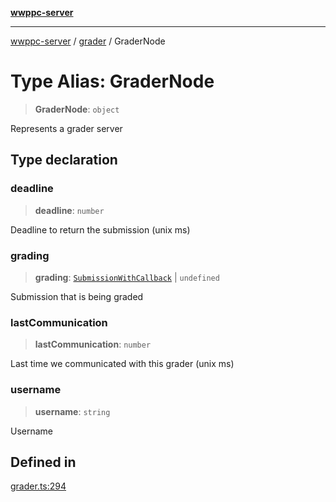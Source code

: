 [**wwppc-server**](../../README.md)

***

[wwppc-server](../../modules.md) / [grader](../README.md) / GraderNode

# Type Alias: GraderNode

> **GraderNode**: `object`

Represents a grader server

## Type declaration

### deadline

> **deadline**: `number`

Deadline to return the submission (unix ms)

### grading

> **grading**: [`SubmissionWithCallback`](SubmissionWithCallback.md) \| `undefined`

Submission that is being graded

### lastCommunication

> **lastCommunication**: `number`

Last time we communicated with this grader (unix ms)

### username

> **username**: `string`

Username

## Defined in

[grader.ts:294](https://github.com/WWPPC/WWPPC-server/blob/c08bb5874acf9739d5547370b47d1a65e80f6db4/src/grader.ts#L294)
